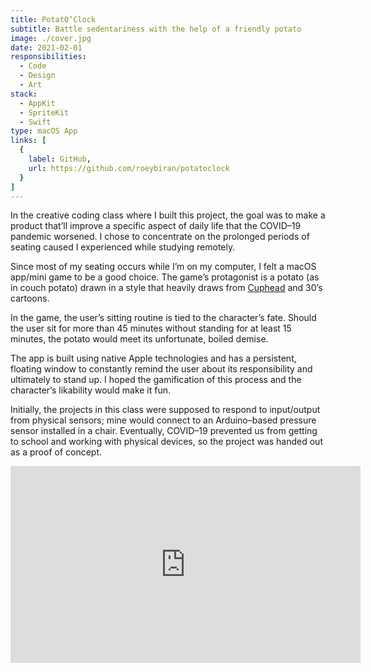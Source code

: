 ```yaml
---
title: PotatO’Clock
subtitle: Battle sedentariness with the help of a friendly potato
image: ./cover.jpg
date: 2021-02-01
responsibilities:
  - Code
  - Design
  - Art
stack:
  - AppKit
  - SpriteKit
  - Swift
type: macOS App
links: [
  {
    label: GitHub,
    url: https://github.com/roeybiran/potatoclock
  }
]
---
```


In the creative coding class where I built this project, the goal was to make a product that’ll improve a specific aspect of daily life that the COVID–19 pandemic worsened. I chose to concentrate on the prolonged periods of seating caused I experienced while studying remotely.

Since most of my seating occurs while I’m on my computer, I felt a macOS app/mini game to be a good choice.
The game’s protagonist is a potato (as in couch potato) drawn in a style that heavily draws from [Cuphead](https://en.wikipedia.org/wiki/Cuphead) and 30’s cartoons.

In the game, the user’s sitting routine is tied to the character’s fate. Should the user sit for more than 45 minutes without standing for at least 15 minutes, the potato would meet its unfortunate, boiled demise.

The app is built using native Apple technologies and has a persistent, floating window to constantly remind the user about its responsibility and ultimately to stand up. I hoped the gamification of this process and the character’s likability would make it fun.

Initially, the projects in this class were supposed to respond to input/output from physical sensors; mine would connect to an Arduino–based pressure sensor installed in a chair. Eventually, COVID–19 prevented us from getting to school and working with physical devices, so the project was handed out as a proof of concept.

<iframe width="560" height="315" src="https://www.youtube.com/embed/i5lM_KeXUpY" title="YouTube video player" frameborder="0" allow="accelerometer; autoplay; clipboard-write; encrypted-media; gyroscope; picture-in-picture" allowfullscreen></iframe>
